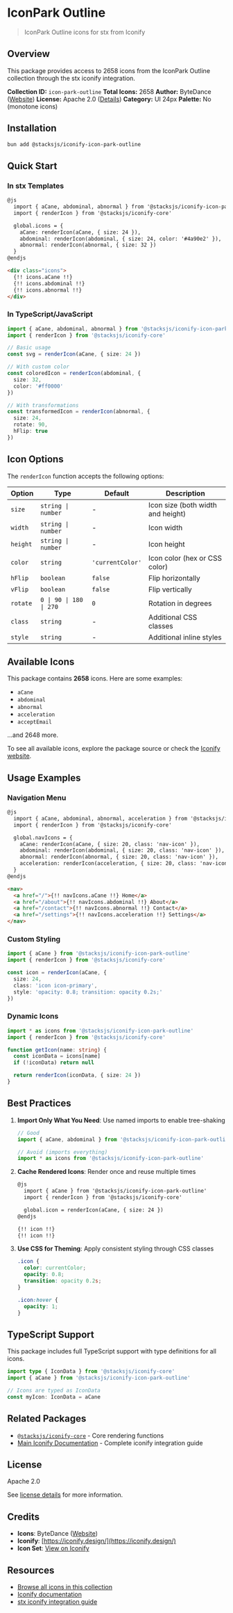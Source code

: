 # IconPark Outline

> IconPark Outline icons for stx from Iconify

## Overview

This package provides access to 2658 icons from the IconPark Outline collection through the stx iconify integration.

**Collection ID:** `icon-park-outline`
**Total Icons:** 2658
**Author:** ByteDance ([Website](https://github.com/bytedance/IconPark))
**License:** Apache 2.0 ([Details](https://github.com/bytedance/IconPark/blob/master/LICENSE))
**Category:** UI 24px
**Palette:** No (monotone icons)

## Installation

```bash
bun add @stacksjs/iconify-icon-park-outline
```

## Quick Start

### In stx Templates

```html
@js
  import { aCane, abdominal, abnormal } from '@stacksjs/iconify-icon-park-outline'
  import { renderIcon } from '@stacksjs/iconify-core'

  global.icons = {
    aCane: renderIcon(aCane, { size: 24 }),
    abdominal: renderIcon(abdominal, { size: 24, color: '#4a90e2' }),
    abnormal: renderIcon(abnormal, { size: 32 })
  }
@endjs

<div class="icons">
  {!! icons.aCane !!}
  {!! icons.abdominal !!}
  {!! icons.abnormal !!}
</div>
```

### In TypeScript/JavaScript

```typescript
import { aCane, abdominal, abnormal } from '@stacksjs/iconify-icon-park-outline'
import { renderIcon } from '@stacksjs/iconify-core'

// Basic usage
const svg = renderIcon(aCane, { size: 24 })

// With custom color
const coloredIcon = renderIcon(abdominal, {
  size: 32,
  color: '#ff0000'
})

// With transformations
const transformedIcon = renderIcon(abnormal, {
  size: 24,
  rotate: 90,
  hFlip: true
})
```

## Icon Options

The `renderIcon` function accepts the following options:

| Option | Type | Default | Description |
|--------|------|---------|-------------|
| `size` | `string \| number` | - | Icon size (both width and height) |
| `width` | `string \| number` | - | Icon width |
| `height` | `string \| number` | - | Icon height |
| `color` | `string` | `'currentColor'` | Icon color (hex or CSS color) |
| `hFlip` | `boolean` | `false` | Flip horizontally |
| `vFlip` | `boolean` | `false` | Flip vertically |
| `rotate` | `0 \| 90 \| 180 \| 270` | `0` | Rotation in degrees |
| `class` | `string` | - | Additional CSS classes |
| `style` | `string` | - | Additional inline styles |

## Available Icons

This package contains **2658** icons. Here are some examples:

- `aCane`
- `abdominal`
- `abnormal`
- `acceleration`
- `acceptEmail`

...and 2648 more.

To see all available icons, explore the package source or check the [Iconify website](https://icon-sets.iconify.design/icon-park-outline/).

## Usage Examples

### Navigation Menu

```html
@js
  import { aCane, abdominal, abnormal, acceleration } from '@stacksjs/iconify-icon-park-outline'
  import { renderIcon } from '@stacksjs/iconify-core'

  global.navIcons = {
    aCane: renderIcon(aCane, { size: 20, class: 'nav-icon' }),
    abdominal: renderIcon(abdominal, { size: 20, class: 'nav-icon' }),
    abnormal: renderIcon(abnormal, { size: 20, class: 'nav-icon' }),
    acceleration: renderIcon(acceleration, { size: 20, class: 'nav-icon' })
  }
@endjs

<nav>
  <a href="/">{!! navIcons.aCane !!} Home</a>
  <a href="/about">{!! navIcons.abdominal !!} About</a>
  <a href="/contact">{!! navIcons.abnormal !!} Contact</a>
  <a href="/settings">{!! navIcons.acceleration !!} Settings</a>
</nav>
```

### Custom Styling

```typescript
import { aCane } from '@stacksjs/iconify-icon-park-outline'
import { renderIcon } from '@stacksjs/iconify-core'

const icon = renderIcon(aCane, {
  size: 24,
  class: 'icon icon-primary',
  style: 'opacity: 0.8; transition: opacity 0.2s;'
})
```

### Dynamic Icons

```typescript
import * as icons from '@stacksjs/iconify-icon-park-outline'
import { renderIcon } from '@stacksjs/iconify-core'

function getIcon(name: string) {
  const iconData = icons[name]
  if (!iconData) return null

  return renderIcon(iconData, { size: 24 })
}
```

## Best Practices

1. **Import Only What You Need**: Use named imports to enable tree-shaking
   ```typescript
   // Good
   import { aCane, abdominal } from '@stacksjs/iconify-icon-park-outline'

   // Avoid (imports everything)
   import * as icons from '@stacksjs/iconify-icon-park-outline'
   ```

2. **Cache Rendered Icons**: Render once and reuse multiple times
   ```html
   @js
     import { aCane } from '@stacksjs/iconify-icon-park-outline'
     import { renderIcon } from '@stacksjs/iconify-core'

     global.icon = renderIcon(aCane, { size: 24 })
   @endjs

   {!! icon !!}
   {!! icon !!}
   ```

3. **Use CSS for Theming**: Apply consistent styling through CSS classes
   ```css
   .icon {
     color: currentColor;
     opacity: 0.8;
     transition: opacity 0.2s;
   }

   .icon:hover {
     opacity: 1;
   }
   ```

## TypeScript Support

This package includes full TypeScript support with type definitions for all icons.

```typescript
import type { IconData } from '@stacksjs/iconify-core'
import { aCane } from '@stacksjs/iconify-icon-park-outline'

// Icons are typed as IconData
const myIcon: IconData = aCane
```

## Related Packages

- [`@stacksjs/iconify-core`](../iconify-core) - Core rendering functions
- [Main Iconify Documentation](../../docs/iconify.md) - Complete iconify integration guide

## License

Apache 2.0

See [license details](https://github.com/bytedance/IconPark/blob/master/LICENSE) for more information.

## Credits

- **Icons**: ByteDance ([Website](https://github.com/bytedance/IconPark))
- **Iconify**: [https://iconify.design/](https://iconify.design/)
- **Icon Set**: [View on Iconify](https://icon-sets.iconify.design/icon-park-outline/)

## Resources

- [Browse all icons in this collection](https://icon-sets.iconify.design/icon-park-outline/)
- [Iconify documentation](https://iconify.design/docs/)
- [stx iconify integration guide](../../docs/iconify.md)
